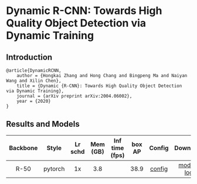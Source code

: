 # Dynamic R-CNN: Towards High Quality Object Detection via Dynamic Training

## Introduction

<!-- [ALGORITHM] -->

```
@article{DynamicRCNN,
    author = {Hongkai Zhang and Hong Chang and Bingpeng Ma and Naiyan Wang and Xilin Chen},
    title = {Dynamic {R-CNN}: Towards High Quality Object Detection via Dynamic Training},
    journal = {arXiv preprint arXiv:2004.06002},
    year = {2020}
}
```

## Results and Models

| Backbone  | Style   | Lr schd | Mem (GB) | Inf time (fps) | box AP | Config | Download |
|:---------:|:-------:|:-------:|:--------:|:--------------:|:------:|:------:|:--------:|
| R-50      | pytorch | 1x      | 3.8      |                |  38.9  | [config](https://github.com/open-mmlab/mmdetection/tree/master/configs/dynamic_rcnn/dynamic_rcnn_r50_fpn_1x_coco.py) | [model](https://download.openmmlab.com/mmdetection/v2.0/dynamic_rcnn/dynamic_rcnn_r50_fpn_1x/dynamic_rcnn_r50_fpn_1x-62a3f276.pth) &#124; [log](https://download.openmmlab.com/mmdetection/v2.0/dynamic_rcnn/dynamic_rcnn_r50_fpn_1x/dynamic_rcnn_r50_fpn_1x_20200618_095048.log.json) |
